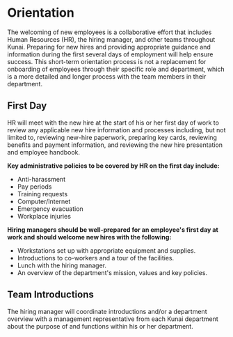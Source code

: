 # Orientation

The welcoming of new employees is a collaborative effort that includes Human Resources (HR), the hiring manager, and other teams throughout Kunai. Preparing for new hires and providing appropriate guidance and information during the first several days of employment will help ensure success. This short-term orientation process is not a replacement for onboarding of employees through their specific role and department, which is a more detailed and longer process with the team members in their department.

## First Day

HR will meet with the new hire at the start of his or her first day of work to review any applicable new hire information and processes including, but not limited to, reviewing new-hire paperwork, preparing key cards, reviewing benefits and payment information, and reviewing the new hire presentation and employee handbook. 

**Key administrative policies to be covered by HR on the first day include:**

- Anti-harassment 
- Pay periods
- Training requests
- Computer/Internet
- Emergency evacuation
- Workplace injuries

**Hiring managers should be well-prepared for an employee's first day at work and should welcome new hires with the following:**

- Workstations set up with appropriate equipment and supplies.
- Introductions to co-workers and a tour of the facilities.
- Lunch with the hiring manager.
- An overview of the department's mission, values and key policies.

## Team Introductions

The hiring manager will coordinate introductions and/or a department overview with a management representative from each Kunai department about the purpose of and functions within his or her department.
